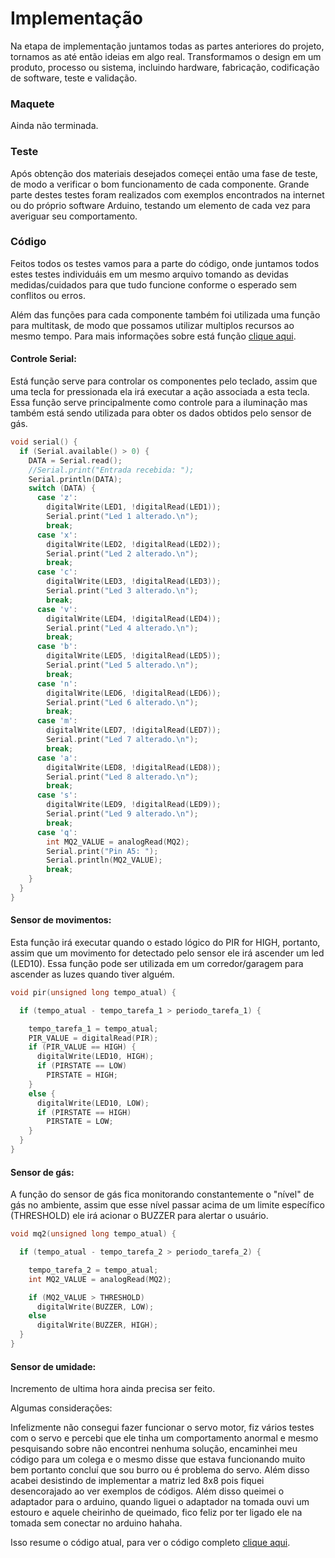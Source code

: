 # **Implementação**

Na etapa de implementação juntamos todas as partes anteriores do projeto, tornamos as até então ideias em algo real. Transformamos o design em um produto, processo ou sistema, incluindo hardware, fabricação, codificação de software, teste e validação.

### **Maquete**

Ainda não terminada.

### **Teste**

Após obtenção dos materiais desejados começei então uma fase de teste, de modo a verificar o bom funcionamento de cada componente. Grande parte destes testes foram realizados com exemplos encontrados na internet ou do próprio software Arduino, testando um elemento de cada vez para averiguar seu comportamento.

### **Código**

Feitos todos os testes vamos para a parte do código, onde juntamos todos estes testes individuáis em um mesmo arquivo tomando as devidas medidas/cuidados para que tudo funcione conforme o esperado sem conflitos ou erros.

Além das funções para cada componente também foi utilizada uma função para multitask, de modo que possamos utilizar multiplos recursos ao mesmo tempo. Para mais informações sobre está função [clique aqui](https://github.com/LPAE/arduino_tutorial/tree/main/tarefas).

#### **Controle Serial:**

Está função serve para controlar os componentes pelo teclado, assim que uma tecla for pressionada ela irá executar a ação associada a esta tecla. Essa função serve principalmente como controle para a iluminação mas também está sendo utilizada para obter os dados obtidos pelo sensor de gás.

~~~C
void serial() {
  if (Serial.available() > 0) {
    DATA = Serial.read();
    //Serial.print("Entrada recebida: ");
    Serial.println(DATA);
    switch (DATA) {
      case 'z':
        digitalWrite(LED1, !digitalRead(LED1));
        Serial.print("Led 1 alterado.\n");
        break;
      case 'x':
        digitalWrite(LED2, !digitalRead(LED2));
        Serial.print("Led 2 alterado.\n");
        break;
      case 'c':
        digitalWrite(LED3, !digitalRead(LED3));
        Serial.print("Led 3 alterado.\n");
        break;
      case 'v':
        digitalWrite(LED4, !digitalRead(LED4));
        Serial.print("Led 4 alterado.\n");
        break;
      case 'b':
        digitalWrite(LED5, !digitalRead(LED5));
        Serial.print("Led 5 alterado.\n");
        break;
      case 'n':
        digitalWrite(LED6, !digitalRead(LED6));
        Serial.print("Led 6 alterado.\n");
        break;
      case 'm':
        digitalWrite(LED7, !digitalRead(LED7));
        Serial.print("Led 7 alterado.\n");
        break;
      case 'a':
        digitalWrite(LED8, !digitalRead(LED8));
        Serial.print("Led 8 alterado.\n");
        break;
      case 's':
        digitalWrite(LED9, !digitalRead(LED9));
        Serial.print("Led 9 alterado.\n");
        break;
      case 'q':
        int MQ2_VALUE = analogRead(MQ2);
        Serial.print("Pin A5: ");
        Serial.println(MQ2_VALUE);
        break;
    }
  }
}
~~~

#### **Sensor de movimentos:**

Esta função irá executar quando o estado lógico do PIR for HIGH, portanto, assim que um movimento for detectado pelo sensor ele irá ascender um led (LED10). Essa função pode ser utilizada em um corredor/garagem para ascender as luzes quando tiver alguém.

~~~C
void pir(unsigned long tempo_atual) {

  if (tempo_atual - tempo_tarefa_1 > periodo_tarefa_1) {

    tempo_tarefa_1 = tempo_atual;
    PIR_VALUE = digitalRead(PIR);
    if (PIR_VALUE == HIGH) {
      digitalWrite(LED10, HIGH);
      if (PIRSTATE == LOW)
        PIRSTATE = HIGH;
    }
    else {
      digitalWrite(LED10, LOW);
      if (PIRSTATE == HIGH)
        PIRSTATE = LOW;
    }
  }
}
~~~

#### **Sensor de gás:**

A função do sensor de gás fica monitorando constantemente o "nível" de gás no ambiente, assim que esse nível passar acima de um limite específico (THRESHOLD) ele irá acionar o BUZZER para alertar o usuário.

~~~C
void mq2(unsigned long tempo_atual) {

  if (tempo_atual - tempo_tarefa_2 > periodo_tarefa_2) {

    tempo_tarefa_2 = tempo_atual;
    int MQ2_VALUE = analogRead(MQ2);

    if (MQ2_VALUE > THRESHOLD)
      digitalWrite(BUZZER, LOW);
    else
      digitalWrite(BUZZER, HIGH);
  }
}
~~~

#### **Sensor de umidade:**

Incremento de ultima hora ainda precisa ser feito.

Algumas considerações:

Infelizmente não consegui fazer funcionar o servo motor, fiz vários testes com o servo e percebi que ele tinha um comportamento anormal e mesmo pesquisando sobre não encontrei nenhuma solução, encaminhei meu código para um colega e o mesmo disse que estava funcionando muito bem portanto concluí que sou burro ou é problema do servo. Além disso acabei desistindo de implementar a matriz led 8x8 pois fiquei desencorajado ao ver exemplos de códigos. Além disso queimei o adaptador para o arduino, quando liguei o adaptador na tomada ouvi um estouro e aquele cheirinho de queimado, fico feliz por ter ligado ele na tomada sem conectar no arduino hahaha.

Isso resume o código atual, para ver o código completo [clique aqui](https://github.com/MarceloPoyer/Projeto_Integrador_2/edit/main/codigo.ino).
